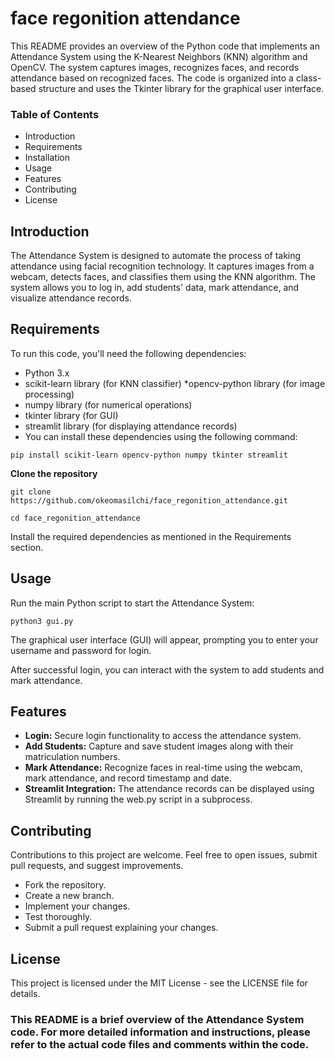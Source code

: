 # face regonition attendance

This README provides an overview of the Python code that implements an Attendance System using the K-Nearest Neighbors (KNN) algorithm and OpenCV. The system captures images, recognizes faces, and records attendance based on recognized faces. The code is organized into a class-based structure and uses the Tkinter library for the graphical user interface.

### Table of Contents
* Introduction
* Requirements
* Installation
* Usage
* Features
* Contributing
* License

## Introduction
The Attendance System is designed to automate the process of taking attendance using facial recognition technology. It captures images from a webcam, detects faces, and classifies them using the KNN algorithm. The system allows you to log in, add students' data, mark attendance, and visualize attendance records.

## Requirements
To run this code, you'll need the following dependencies:

* Python 3.x
* scikit-learn library (for KNN classifier)
*opencv-python library (for image processing)
* numpy library (for numerical operations)
* tkinter library (for GUI)
* streamlit library (for displaying attendance records)
* You can install these dependencies using the following command:

`pip install scikit-learn opencv-python numpy tkinter streamlit`

**Clone the repository**

`git clone https://github.com/okeomasilchi/face_regonition_attendance.git`

`cd face_regonition_attendance`

Install the required dependencies as mentioned in the Requirements section.

## Usage
Run the main Python script to start the Attendance System:

`python3 gui.py`

The graphical user interface (GUI) will appear, prompting you to enter your username and password for login.

After successful login, you can interact with the system to add students and mark attendance.

## Features
* **Login:** Secure login functionality to access the attendance system.
* **Add Students:** Capture and save student images along with their matriculation numbers.
* **Mark Attendance:** Recognize faces in real-time using the webcam, mark attendance, and record timestamp and date.
* **Streamlit Integration:** The attendance records can be displayed using Streamlit by running the web.py script in a subprocess.

## Contributing
Contributions to this project are welcome. Feel free to open issues, submit pull requests, and suggest improvements.

* Fork the repository.
* Create a new branch.
* Implement your changes.
* Test thoroughly.
* Submit a pull request explaining your changes.

## License
This project is licensed under the MIT License - see the LICENSE file for details.

### This README is a brief overview of the Attendance System code. For more detailed information and instructions, please refer to the actual code files and comments within the code.
